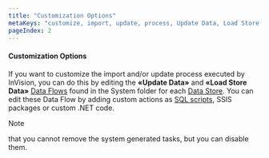 ```yaml
---
title: "Customization Options"
metaKeys: "customize, import, update, process, Update Data, Load Store, Flows, SQL scripts, SSIS, NET"
pageIndex: 2
---
```


#### Customization Options

If you want to customize the import and/or update process executed by InVision, you can do this by editing the **«Update Data»** and **«Load Store Data»** [Data Flows](../../dataflows/index.md) found in the System folder for each [Data Store](../../datastores.md). You can edit these Data Flow by adding custom actions as [SQL scripts](../../sqlscripts.md), SSIS packages or custom .NET code.


> [!NOTE]
> that you cannot remove the system generated tasks, but you can disable them.
